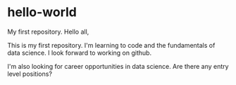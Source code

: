 # hello-world
My first repository.
Hello all,

This is my first repository. I'm learning to code and the fundamentals of data science.
I look forward to working on github.

I'm also looking for career opportunities in data science. Are there any entry level positions?
